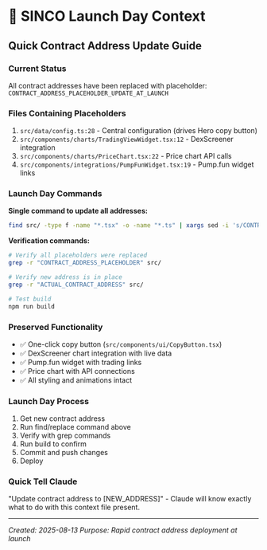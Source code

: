 # 🚀 SINCO Launch Day Context

## Quick Contract Address Update Guide

### Current Status
All contract addresses have been replaced with placeholder: `CONTRACT_ADDRESS_PLACEHOLDER_UPDATE_AT_LAUNCH`

### Files Containing Placeholders
1. `src/data/config.ts:28` - Central configuration (drives Hero copy button)
2. `src/components/charts/TradingViewWidget.tsx:12` - DexScreener integration
3. `src/components/charts/PriceChart.tsx:22` - Price chart API calls  
4. `src/components/integrations/PumpFunWidget.tsx:19` - Pump.fun widget links

### Launch Day Commands

**Single command to update all addresses:**
```bash
find src/ -type f -name "*.tsx" -o -name "*.ts" | xargs sed -i 's/CONTRACT_ADDRESS_PLACEHOLDER_UPDATE_AT_LAUNCH/ACTUAL_CONTRACT_ADDRESS_HERE/g'
```

**Verification commands:**
```bash
# Verify all placeholders were replaced
grep -r "CONTRACT_ADDRESS_PLACEHOLDER" src/

# Verify new address is in place
grep -r "ACTUAL_CONTRACT_ADDRESS" src/

# Test build
npm run build
```

### Preserved Functionality
- ✅ One-click copy button (`src/components/ui/CopyButton.tsx`)
- ✅ DexScreener chart integration with live data
- ✅ Pump.fun widget with trading links
- ✅ Price chart with API connections
- ✅ All styling and animations intact

### Launch Day Process
1. Get new contract address
2. Run find/replace command above
3. Verify with grep commands
4. Run build to confirm
5. Commit and push changes
6. Deploy

### Quick Tell Claude
"Update contract address to [NEW_ADDRESS]" - Claude will know exactly what to do with this context file present.

---
*Created: 2025-08-13*
*Purpose: Rapid contract address deployment at launch*